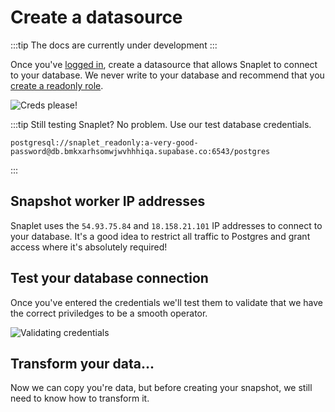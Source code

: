 # Create a datasource

:::tip
The docs are currently under development
:::

Once you've [logged in](https://app.snaplet.dev/login), create a datasource that allows Snaplet to connect to your database. We never write to your database and recommend that you [create a readonly role](/postgresql/create-read-only-role).


<div style={{textAlign: 'center'}}>

![Creds please!](/screenshots/onboarding_datasource.png)

</div>


:::tip
Still testing Snaplet? No problem. Use our test database credentials.
```
postgresql://snaplet_readonly:a-very-good-password@db.bmkxarhsomwjwvhhhiqa.supabase.co:6543/postgres
```
:::

## Snapshot worker IP addresses

Snaplet uses the `54.93.75.84` and `18.158.21.101` IP addresses to connect to your database. It's a good idea to restrict all traffic to Postgres and grant access where it's absolutely required!

## Test your database connection

Once you've entered the credentials we'll test them to validate that we have the correct priviledges to be a smooth operator.

<div style={{textAlign: 'center'}}>

![Validating credentials](/screenshots/onboarding_datasource_test.png)

</div>

## Transform your data...

Now we can copy you're data, but before creating your snapshot, we still need to know how to transform it.
